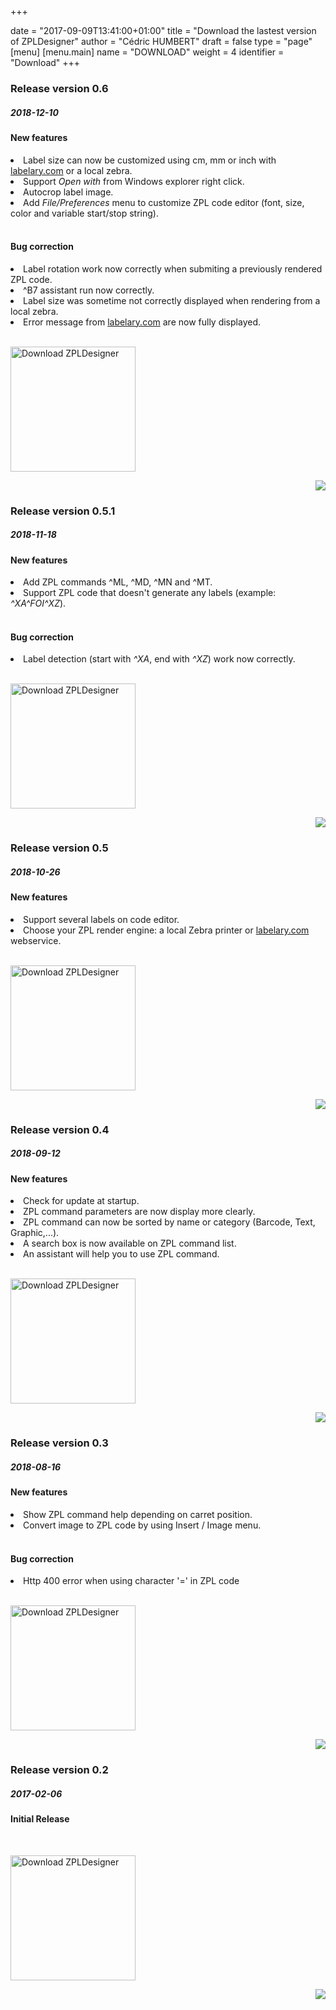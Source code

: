 +++

date = "2017-09-09T13:41:00+01:00"
title = "Download the lastest version of ZPLDesigner"
author = "Cédric HUMBERT"
draft = false
type = "page"
[menu]
     [menu.main]
        name = "DOWNLOAD"
        weight = 4
        identifier = "Download"
+++


<div class="gray-box">
  <div class="row gutters">
    <div class="col col-6 item">
        <h3 class="boxtitle">Release version 0.6</h3>
		<h5>2018-12-10</h5>
		<h4>New features</h4>
		<lu>
	    <li>Label size can now be customized using cm, mm or inch with <a href="http://www.labelary.com" target="_blank">labelary.com</a> or a local zebra.</li>
		<li>Support <i>Open with</i> from Windows explorer right click.</li>
		<li>Autocrop label image.</li>
		<li>Add <i>File/Preferences</i> menu to customize ZPL code editor (font, size, color and variable start/stop string).</li>
		</lu>
		<br>
		<h4>Bug correction</h4>
		<lu><li>Label rotation work now correctly when submiting a previously rendered ZPL code.</li>
		<li>^B7 assistant run now correctly.</li>
		<li>Label size was sometime not correctly displayed when rendering from a local zebra.</li>
		<li>Error message from <a href="http://www.labelary.com" target="_blank">labelary.com</a> are now fully displayed.</li>
		</lu>	
		<br>
        <p><a href="https://sourceforge.net/p/zpldesigner/"><img alt="Download ZPLDesigner" src="https://sourceforge.net/sflogo.php?type=17&group_id=3020659" width=200></a></p>
    </div>
    <div class="col col-6 item">
      <div style="width: 100%; text-align: right;">
        <img class="feature-img" src="/img/0.6.png">
      </div>
    </div>
  </div>
</div>

<div class="empty-sep"></div>
<div class="gray-box">
  <div class="row gutters">
    <div class="col col-6 item">
        <h3 class="boxtitle">Release version 0.5.1</h3>
		<h5>2018-11-18</h5>
		<h4>New features</h4>
		<lu>
	    <li>Add ZPL commands ^ML, ^MD, ^MN and ^MT.</li>
		<li>Support ZPL code that doesn't generate any labels (example: <i>^XA^FOI^XZ</i>).</li>
		</lu>
		<br>
		<h4>Bug correction</h4>
		<lu><li>Label detection (start with <i>^XA</i>, end with <i>^XZ</i>) work now correctly.</li>
		</lu>	
		<br>
        <p><a href="https://sourceforge.net/p/zpldesigner/"><img alt="Download ZPLDesigner" src="https://sourceforge.net/sflogo.php?type=17&group_id=3020659" width=200></a></p>
    </div>
    <div class="col col-6 item">
      <div style="width: 100%; text-align: right;">
        <img class="feature-img" src="/img/no_label.png">
      </div>
    </div>
  </div>
</div>

<div class="empty-sep"></div>
<div class="gray-box">
  <div class="row gutters">
    <div class="col col-6 item">
        <h3 class="boxtitle">Release version 0.5</h3>
		<h5>2018-10-26</h5>
		<h4>New features</h4>
		<lu>
		<li>Support several labels on code editor.</li>
        <li>Choose your ZPL render engine: a local Zebra printer or <a href="http://www.labelary.com" target="_blank">labelary.com</a> webservice.</li>
		</lu>
		<br>
        <p><a href="https://sourceforge.net/p/zpldesigner/"><img alt="Download ZPLDesigner" src="https://sourceforge.net/sflogo.php?type=17&group_id=3020659" width=200></a></p>
    </div>
    <div class="col col-6 item">
      <div style="width: 100%; text-align: right;">
        <img class="feature-img" src="/img/0.5.png">
      </div>
    </div>
  </div>
</div>

<div class="empty-sep"></div>
<div class="gray-box">
  <div class="row gutters">
    <div class="col col-6 item">
        <h3 class="boxtitle">Release version 0.4</h3>
		<h5>2018-09-12</h5>
		<h4>New features</h4>
		<lu>
        <li>Check for update at startup.</li>
		<li>ZPL command parameters are now display more clearly.</li>
		<li>ZPL command can now be sorted by name or category (Barcode, Text, Graphic,...).</li>
		<li>A search box is now available on ZPL command list.</li>
		<li>An assistant will help you to use ZPL command.</li>
		</lu>
		<br>
        <p><a href="https://sourceforge.net/p/zpldesigner/"><img alt="Download ZPLDesigner" src="https://sourceforge.net/sflogo.php?type=17&group_id=3020659" width=200></a></p>
    </div>
    <div class="col col-6 item">
      <div style="width: 100%; text-align: right;">
        <img class="feature-img" src="/img/zplAssistant.png">
      </div>
    </div>
  </div>
</div>

<div class="empty-sep"></div>
<div class="gray-box">
  <div class="row gutters">
    <div class="col col-6 item">
        <h3 class="boxtitle">Release version 0.3</h3>
		<h5>2018-08-16</h5>
		<h4>New features</h4>
		<lu>
        <li>Show ZPL command help depending on carret position.</li>
		<li>Convert image to ZPL code by using Insert / Image menu.</li>
		</lu>
		<br>
		<h4>Bug correction</h4>
		<lu><li>Http 400 error when using character '=' in ZPL code</li>
		</lu>		
		<br>
    	<p><a href="https://sourceforge.net/p/zpldesigner/"><img alt="Download ZPLDesigner" src="https://sourceforge.net/sflogo.php?type=17&group_id=3020659" width=200></a></p>
    </div>
    <div class="col col-6 item">
      <div style="width: 100%; text-align: right;">
        <img class="feature-img" src="/img/0.3.png">
      </div>
    </div>
  </div>
</div>

<div class="empty-sep"></div>

<div class="gray-box">
  <div class="row gutters">
    <div class="col col-6 item">
        <h3 class="boxtitle">Release version 0.2</h3>
		<h5>2017-02-06</h5>
		<h4>Initial Release</h4>
		<br>
    	<p><a href="https://sourceforge.net/p/zpldesigner/"><img alt="Download ZPLDesigner" src="https://sourceforge.net/sflogo.php?type=17&group_id=3020659" width=200></a></p>
    </div>
    <div class="col col-6 item">
      <div style="width: 100%; text-align: right;">
        <img class="feature-img" src="/img/0.3.png">
      </div>
    </div>
  </div>
</div>

<div class="empty-sep"></div>



